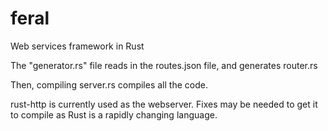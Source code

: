 feral
======

Web services framework in Rust

The "generator.rs" file reads in the routes.json file, and generates router.rs

Then, compiling server.rs compiles all the code.

rust-http is currently used as the webserver. Fixes may be needed to get it to compile as Rust is a rapidly changing language.
